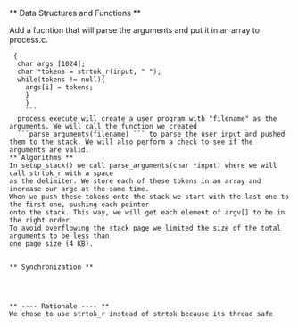 
** Data Structures and Functions **

Add a fucntion that will parse the arguments and put it in an array to process.c. 


``` void parse_arguments(char *input)
 {
  char args [1024];
  char *tokens = strtok_r(input, " ");
  while(tokens != null){
  	args[i] = tokens;
	}
    }
    ```
  process_execute will create a user program with "filename" as the arguments. We will call the function we created 
  ```parse_arguments(filename) ``` to parse the user input and pushed them to the stack. We will also perform a check to see if the arguments are valid. 
** Algorithms **
In setup_stack() we call parse_arguments(char *input) where we will call strtok_r with a space
as the delimiter. We store each of these tokens in an array and increase our argc at the same time.
When we push these tokens onto the stack we start with the last one to the first one, pushing each pointer
onto the stack. This way, we will get each element of argv[] to be in the right order.
To avoid overflowing the stack page we limited the size of the total arguments to be less than
one page size (4 KB).


** Synchronization **




** ---- Rationale ---- **
We chose to use strtok_r instead of strtok because its thread safe
